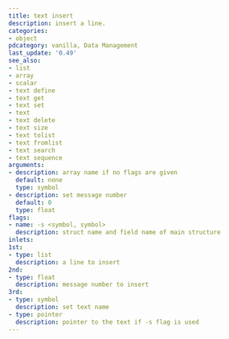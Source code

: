 ```yaml
---
title: text insert
description: insert a line.
categories:
- object
pdcategory: vanilla, Data Management
last_update: '0.49'
see_also:
- list
- array
- scalar
- text define
- text get
- text set
- text
- text delete
- text size
- text tolist
- text fromlist
- text search
- text sequence
arguments:
- description: array name if no flags are given
  default: none
  type: symbol
- description: set message number
  default: 0
  type: float
flags:
- name: -s <symbol, symbol>
  description: struct name and field name of main structure
inlets:
1st:
- type: list
  description: a line to insert
2nd:
- type: float
  description: message number to insert
3rd:
- type: symbol
  description: set text name
- type: pointer
  description: pointer to the text if -s flag is used
---
```


